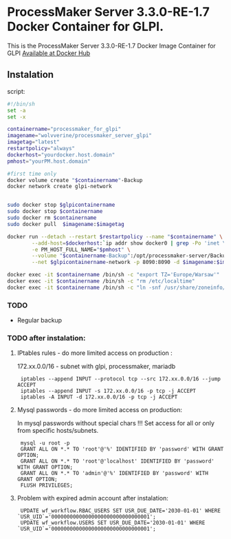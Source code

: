 # ProcessMaker Server 3.3.0-RE-1.7 Docker Container for GLPI.
This is the ProcessMaker Server 3.3.0-RE-1.7 Docker Image Container for GLPI [Available at Docker Hub](https://hub.docker.com/r/wolvverine/processmaker/)


## Instalation
script:

```sh
#!/bin/sh
set -a
set -x

containername="processmaker_for_glpi"
imagename="wolvverine/processmaker_server_glpi"
imagetag="latest"
restartpolicy="always"
dockerhost="yourdocker.host.domain"
pmhost="yourPM.host.domain"

#first time only
docker volume create "$containername"-Backup
docker network create glpi-network


sudo docker stop $glpicontainername
sudo docker stop $containername
sudo docker rm $containername
sudo docker pull  $imagename:$imagetag

docker run --detach --restart $restartpolicy --name "$containername" \
        --add-host=$dockerhost:`ip addr show docker0 | grep -Po 'inet \K[\d.]+'` \
        -e PM_HOST_FULL_NAME="$pmhost" \
        --volume "$containername-Backup":/opt/processmaker-server/Backup:Z \
        --net $glpicontainername-network -p 8090:8090 -d $imagename:$imagetag

docker exec -it $containername /bin/sh -c "export TZ='Europe/Warsaw'"
docker exec -it $containername /bin/sh -c "rm /etc/localtime"
docker exec -it $containername /bin/sh -c "ln -snf /usr/share/zoneinfo/$TZ /etc/localtime && echo $TZ > /etc/timezone"

```

### TODO

- Regular backup

### TODO after instalation:

1. IPtables rules - do more limited access on production :

    172.xx.0.0/16 - subnet with glpi, processmaker, mariadb

        iptables --append INPUT --protocol tcp --src 172.xx.0.0/16 --jump ACCEPT
        iptables --append INPUT -s 172.xx.0.0/16 -p tcp -j ACCEPT
        iptables -A INPUT -d 172.xx.0.0/16 -p tcp -j ACCEPT

2. Mysql passwords - do more limited access on production:

    In mysql passwords without special chars !!!
    Set access for all or only from specific hosts/subnets.

        mysql -u root -p
        GRANT ALL ON *.* TO 'root'@'%' IDENTIFIED BY 'password' WITH GRANT OPTION;
        GRANT ALL ON *.* TO 'root'@'localhost' IDENTIFIED BY 'password' WITH GRANT OPTION;
        GRANT ALL ON *.* TO 'admin'@'%' IDENTIFIED BY 'password' WITH GRANT OPTION;
        FLUSH PRIVILEGES;

3. Problem with expired admin account after instalation:

        UPDATE wf_workflow.RBAC_USERS SET USR_DUE_DATE='2030-01-01' WHERE `USR_UID`='00000000000000000000000000000001';
        UPDATE wf_workflow.USERS SET USR_DUE_DATE='2030-01-01' WHERE `USR_UID`='00000000000000000000000000000001';
